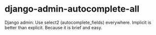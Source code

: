 # django-admin-autocomplete-all
Django admin: Use select2 (autocomplete_fields) everywhere. Implicit is better than explicit. Because it is brief and easy.
